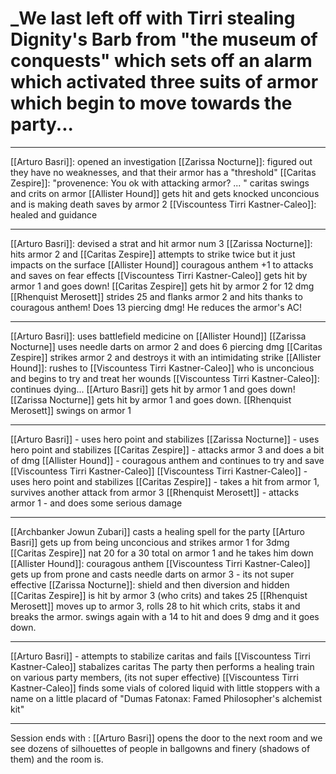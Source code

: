 # _We last left off with Tirri stealing Dignity's Barb from "the museum of conquests" which sets off an alarm which activated three suits of armor which begin to move towards the party...

---
[[Arturo Basri]]: opened an investigation
[[Zarissa Nocturne]]:  figured out they have no weaknesses, and that their armor has a "threshold"
[[Caritas Zespire]]: "provenence:  You ok with attacking armor? ... " caritas swings and crits on armor
[[Allister Hound]] gets hit and gets knocked unconcious and is making death saves by armor 2
[[Viscountess Tirri Kastner-Caleo]]: healed and guidance

---
[[Arturo Basri]]: devised a strat and hit armor num 3
[[Zarissa Nocturne]]:  hits armor 2 and 
[[Caritas Zespire]] attempts to strike twice but it just impacts on the surface
[[Allister Hound]] couragous anthem +1 to attacks and saves on fear effects
[[Viscountess Tirri Kastner-Caleo]] gets hit by armor 1 and goes down!
[[Caritas Zespire]] gets hit by armor 2 for 12 dmg
[[Rhenquist Merosett]] strides 25 and flanks armor 2 and hits thanks to couragous anthem!  Does 13 piercing dmg!  He reduces the armor's AC!

---

[[Arturo Basri]]:  uses battlefield medicine on [[Allister Hound]] 
[[Zarissa Nocturne]] uses needle darts on armor 2 and does 6 piercing dmg
[[Caritas Zespire]] strikes armor 2 and destroys it with an intimidating strike
[[Allister Hound]]:  rushes to [[Viscountess Tirri Kastner-Caleo]] who is unconcious and begins to try and treat her wounds
[[Viscountess Tirri Kastner-Caleo]]: continues dying...
[[Arturo Basri]] gets hit by armor 1 and goes down!
[[Zarissa Nocturne]] gets hit by armor 1 and goes down. 
[[Rhenquist Merosett]] swings on armor 1

---
[[Arturo Basri]] - uses hero point and stabilizes
[[Zarissa Nocturne]] - uses hero point and stabilizes
[[Caritas Zespire]] - attacks armor 3 and does a bit of dmg
[[Allister Hound]] - couragous anthem and continues to try and save [[Viscountess Tirri Kastner-Caleo]]
[[Viscountess Tirri Kastner-Caleo]] - uses hero point and stabilizes
[[Caritas Zespire]] - takes a hit from armor 1, survives another attack from armor 3
[[Rhenquist Merosett]] - attacks armor 1 - and does some serious damage

---
[[Archbanker Jowun Zubari]] casts a healing spell for the party
[[Arturo Basri]] gets up from being unconcious and strikes armor 1 for 3dmg
[[Caritas Zespire]] nat 20 for a 30 total on armor 1 and he takes him down
[[Allister Hound]]:  couragous anthem
[[Viscountess Tirri Kastner-Caleo]] gets up from prone and casts needle darts on armor 3 - its not super effective
[[Zarissa Nocturne]]: shield and then diversion and hidden
[[Caritas Zespire]] is hit by armor 3 (who crits) and takes 25
[[Rhenquist Merosett]] moves up to armor 3, rolls 28 to hit which crits, stabs it and breaks the armor.  swings again with a 14 to hit and does 9 dmg and it goes down.

---

[[Arturo Basri]] - attempts to stabilize caritas and fails
[[Viscountess Tirri Kastner-Caleo]] stabalizes caritas
The party then performs a healing train on various party members, (its not super effective)
[[Viscountess Tirri Kastner-Caleo]] finds some vials of colored liquid with little stoppers with a name on a little placard of "Dumas Fatonax: Famed Philosopher's alchemist kit"

---
Session ends with :
[[Arturo Basri]] opens the door to the next room and we see dozens of silhouettes of people in ballgowns and finery (shadows of them) and the room is.
